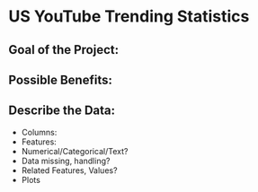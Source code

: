 # US YouTube Trending Statistics

## Goal of the Project:

## Possible Benefits:

## Describe the Data:
- Columns:
- Features:
- Numerical/Categorical/Text?
- Data missing, handling?
- Related Features, Values?
- Plots